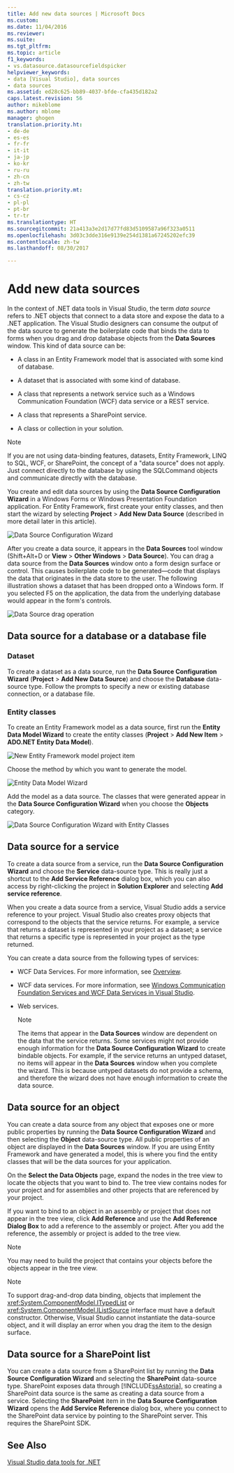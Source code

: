 ```yaml
---
title: Add new data sources | Microsoft Docs
ms.custom: 
ms.date: 11/04/2016
ms.reviewer: 
ms.suite: 
ms.tgt_pltfrm: 
ms.topic: article
f1_keywords:
- vs.datasource.datasourcefieldspicker
helpviewer_keywords:
- data [Visual Studio], data sources
- data sources
ms.assetid: ed28c625-bb89-4037-bfde-cfa435d182a2
caps.latest.revision: 56
author: mikeblome
ms.author: mblome
manager: ghogen
translation.priority.ht:
- de-de
- es-es
- fr-fr
- it-it
- ja-jp
- ko-kr
- ru-ru
- zh-cn
- zh-tw
translation.priority.mt:
- cs-cz
- pl-pl
- pt-br
- tr-tr
ms.translationtype: HT
ms.sourcegitcommit: 21a413a3e2d17d77fd83d5109587a96f323a0511
ms.openlocfilehash: 3d03c3dde316e9139e254d1381a67245202efc39
ms.contentlocale: zh-tw
ms.lasthandoff: 08/30/2017

---
```

# <a name="add-new-data-sources"></a>Add new data sources
In the context of .NET data tools in Visual Studio, the term *data source* refers to .NET objects that connect to a data store and expose the data to a .NET application. The Visual Studio designers can consume the output of the data source to generate the boilerplate code that binds the data to forms when you drag and drop database objects from the **Data Sources** window. This kind of data source can be:  
  
-   A class in an Entity Framework model that is associated with some kind of database.  
  
-   A dataset that is associated with some kind of database.  
  
-   A class that represents a network service such as a Windows Communication Foundation (WCF) data service or a REST service.  
  
-   A class that represents a SharePoint service.  
  
-   A class or collection in your solution.  
  
> [!NOTE]
>  If you are not using data-binding features, datasets, Entity Framework, LINQ to SQL, WCF, or SharePoint, the concept of a "data source" does not apply. Just connect directly to the database by using the SQLCommand objects and communicate directly with the database.  
  
 You create and edit data sources by using the **Data Source Configuration Wizard** in a Windows Forms or Windows Presentation Foundation application. For Entity Framework, first create your entity classes, and then start the wizard by selecting **Project** > **Add New Data Source** (described in more detail later in this article).  
  
 ![Data Source Configuration Wizard](../data-tools/media/data-source-configuration-wizard.png "Data Source Configuration Wizard")  
  
 After you create a data source, it appears in the **Data Sources** tool window (Shift+Alt+D or **View** > **Other Windows** > **Data Source**). You can drag a data source from the **Data Sources** window onto a form design surface or control. This causes boilerplate code to be generated—code that displays the data that originates in the data store to the user. The following illustration shows a dataset that has been dropped onto a Windows form. If you selected F5 on the application, the data from the underlying database would appear in the form's controls.  
  
 ![Data Source drag operation](../data-tools/media/raddata-data-source-drag-operation.png "raddata Data Source drag operation")  
  
## <a name="data-source-for-a-database-or-a-database-file"></a>Data source for a database or a database file  
  
### <a name="dataset"></a>Dataset  
 To create a dataset as a data source, run the **Data Source Configuration Wizard** (**Project** > **Add New Data Source**) and choose the **Database** data-source type. Follow the prompts to specify a new or existing database connection, or a database file.  
  
### <a name="entity-classes"></a>Entity classes  
 To create an Entity Framework model as a data source, first run the **Entity Data Model Wizard** to create the entity classes (**Project** > **Add New Item** > **ADO.NET Entity Data Model**).  
  
 ![New Entity Framework model project item](../data-tools/media/raddata-new-entity-framework-model-project-item.png "raddata New Entity Framework model project item")  
  
 Choose the method by which you want to generate the model.  
  
 ![Entity Data Model Wizard](../data-tools/media/raddata-entity-data-model-wizard.png "raddata Entity Data Model Wizard")  
  
 Add the model as a data source. The classes that were generated appear in the **Data Source Configuration Wizard** when you choose the **Objects** category.  
  
 ![Data Source Configuration Wizard with Entity Classes](../data-tools/media/raddata-data-source-configuration-wizard-with-entity-classes.png "raddata Data Source Configuration Wizard with Entity Classes")  
  
## <a name="data-source-for-a-service"></a>Data source for a service  
 To create a data source from a service, run the **Data Source Configuration Wizard** and choose the **Service** data-source type. This is really just a shortcut to the **Add Service Reference** dialog box, which you can also access by right-clicking the project in **Solution Explorer** and selecting **Add service reference**.  
  
 When you create a data source from a service, Visual Studio adds a service reference to your project. Visual Studio also creates proxy objects that correspond to the objects that the service returns. For example, a service that returns a dataset is represented in your project as a dataset; a service that returns a specific type is represented in your project as the type returned.  
  
 You can create a data source from the following types of services:  
  
-   WCF Data Services. For more information, see [Overview](/dotnet/framework/data/wcf/wcf-data-services-overview).  
  
-   WCF data services. For more information, see [Windows Communication Foundation Services and WCF Data Services in Visual Studio](../data-tools/windows-communication-foundation-services-and-wcf-data-services-in-visual-studio.md).  
  
-   Web services.  
  
    > [!NOTE]
    >  The items that appear in the **Data Sources** window are dependent on the data that the service returns. Some services might not provide enough information for the **Data Source Configuration Wizard** to create bindable objects. For example, if the service returns an untyped dataset, no items will appear in the **Data Sources** window when you complete the wizard. This is because untyped datasets do not provide a schema, and therefore the wizard does not have enough information to create the data source.  
  
## <a name="data-source-for-an-object"></a>Data source for an object  
 You can create a data source from any object that exposes one or more public properties by running the **Data Source Configuration Wizard** and then selecting the **Object** data-source type. All public properties of an object are displayed in the **Data Sources** window.   If you are using Entity Framework and have generated a model, this is where you find the entity classes that will be the data sources for your application.  
  
 On the **Select the Data Objects** page, expand the nodes in the tree view to locate the objects that you want to bind to. The tree view contains nodes for your project and for assemblies and other projects that are referenced by your project.  
  
 If you want to bind to an object in an assembly or project that does not appear in the tree view, click **Add Reference** and use the **Add Reference Dialog Box** to add a reference to the assembly or project. After you add the reference, the assembly or project is added to the tree view.  
  
> [!NOTE]
>  You may need to build the project that contains your objects before the objects appear in the tree view.  
  
> [!NOTE]
>  To support drag-and-drop data binding, objects that implement the <xref:System.ComponentModel.ITypedList> or <xref:System.ComponentModel.IListSource> interface must have a default constructor. Otherwise, Visual Studio cannot instantiate the data-source object, and it will display an error when you drag the item to the design surface.  
  
## <a name="data-source-for-a-sharepoint-list"></a>Data source for a SharePoint list  
 You can create a data source from a SharePoint list by running the **Data Source Configuration Wizard** and selecting the **SharePoint** data-source type. SharePoint exposes data through [!INCLUDE[ssAstoria](../data-tools/includes/ssastoria_md.md)], so creating a SharePoint data source is the same as creating a data source from a service. Selecting the **SharePoint** item in the **Data Source Configuration Wizard** opens the **Add Service Reference** dialog box, where you connect to the SharePoint data service by pointing to the SharePoint server.  This requires the SharePoint SDK.  
  
## <a name="see-also"></a>See Also  
 [Visual Studio data tools for .NET](../data-tools/visual-studio-data-tools-for-dotnet.md)
